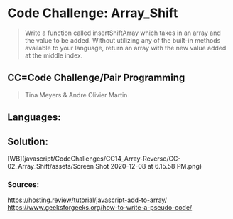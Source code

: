 # Code Challenge: Array_Shift
 > Write a function called insertShiftArray which takes in an array and the value to be added. Without utilizing any of the built-in methods available to your language, return an array with the new value added at the middle index.

## CC=Code Challenge/Pair Programming
> Tina Meyers & Andre Olivier Martin

## Languages:
 

## Solution:

[WB](javascript/CodeChallenges/CC14_Array-Reverse/CC-02_Array_Shift/assets/Screen Shot 2020-12-08 at 6.15.58 PM.png)

### Sources:
https://hosting.review/tutorial/javascript-add-to-array/
https://www.geeksforgeeks.org/how-to-write-a-pseudo-code/
